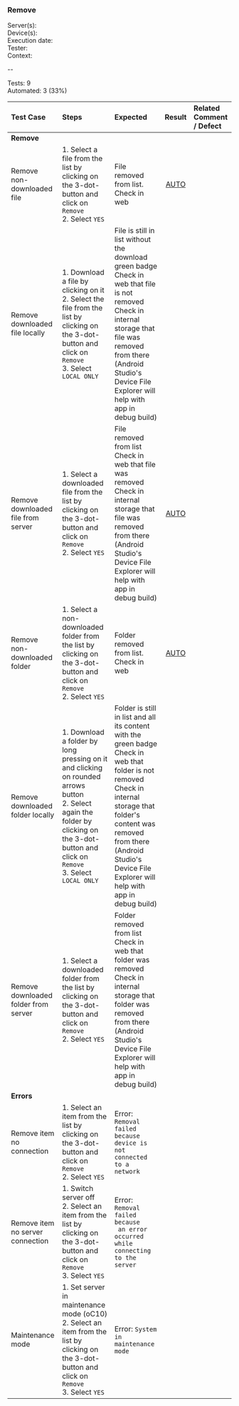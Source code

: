 ### Remove


Server(s): <br>
Device(s): <br>
Execution date: <br>
Tester:  <br>
Context: <br>

--

Tests: 9<br>
Automated: 3 (33%)

 
| Test Case | Steps | Expected | Result | Related Comment / Defect | 
| :-------- | :---- | :------- | :----: | :------------------------- | 
|**Remove**||||||
| Remove non-downloaded file | 1. Select a file from the list by clicking on the 3-dot-button and click on `Remove`<br>2. Select `YES`| File removed from list. Check in web | [AUTO](https://github.com/owncloud/android-scenario-testing/blob/master/src/test/resources/io/cucumber/delete.feature) |  |
| Remove downloaded file locally | 1. Download a file by clicking on it<br>2. Select the file from the list by clicking on the 3-dot-button and click on `Remove`<br>3. Select `LOCAL ONLY`| File is still in list without the download green badge<br>Check in web that file is not removed<br>Check in internal storage that file was removed from there (Android Studio's Device File Explorer will help with app in debug build) |   |  |
| Remove downloaded file from server| 1. Select a downloaded file from the list by clicking on the 3-dot-button and click on `Remove`<br>2. Select `YES` | File removed from list<br>Check in web that file was removed<br>Check in internal storage that file was removed from there (Android Studio's Device File Explorer will help with app in debug build)  | [AUTO](https://github.com/owncloud/android-scenario-testing/blob/master/src/test/resources/io/cucumber/listfiles.feature) |  |
| Remove non-downloaded folder | 1. Select a non-downloaded folder from the list by clicking on the 3-dot-button and click on `Remove`<br>2. Select `YES`| Folder removed from list. Check in web | [AUTO](https://github.com/owncloud/android-scenario-testing/blob/master/src/test/resources/io/cucumber/delete.feature) |  |
| Remove downloaded folder locally | 1. Download a folder by long pressing on it and clicking on rounded arrows button<br>2. Select again the folder by clicking on the 3-dot-button and click on `Remove`<br>3. Select `LOCAL ONLY`| Folder is still in list and all its content with the green badge<br>Check in web that folder is not removed<br>Check in internal storage that folder's content was removed from there (Android Studio's Device File Explorer will help with app in debug build) |   |  |
| Remove downloaded folder from server| 1. Select a downloaded folder from the list by clicking on the 3-dot-button and click on `Remove`<br>2. Select `YES` | Folder removed from list<br>Check in web that folder was removed<br>Check in internal storage that folder was removed from there (Android Studio's Device File Explorer will help with app in debug build)  |  |  |
|**Errors**||||||
| Remove item no connection | 1. Select an item from the list by clicking on the 3-dot-button and click on `Remove`<br>2. Select `YES` | Error: `Removal failed because`<br>`device is not connected to a network` |  |  |
| Remove item no server connection | 1. Switch server off<br>2. Select an item from the list by clicking on the 3-dot-button and click on `Remove`<br>3. Select `YES` | Error: `Removal failed because`<br>` an error occurred while connecting to the server` |   |  |
| Maintenance mode | 1. Set server in maintenance mode (oC10)<br>2. Select an item from the list by clicking on the 3-dot-button and click on `Remove`<br>3. Select `YES` | Error: `System in maintenance mode` |   |  |